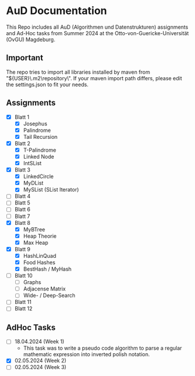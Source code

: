 # AuD Documentation

This Repo includes all AuD (Algorithmen und Datenstrukturen) assignments and Ad-Hoc tasks from Summer 2024 at the Otto-von-Guericke-Universität (OvGU) Magdeburg.

## Important

The repo tries to import all libraries installed by maven from "${USER}\\.m2\\repository\\". If your maven import path differs, please edit the settings.json to fit your needs.

## Assignments

- [x] Blatt 1
  - [x] Josephus
  - [x] Palindrome
  - [x] Tail Recursion
- [x] Blatt 2
  - [x] T-Palindrome
  - [x] Linked Node
  - [x] IntSList
- [x] Blatt 3
  - [x] LinkedCircle
  - [x] MyDList
  - [x] MySList (SList Iterator)
- [ ] Blatt 4
- [ ] Blatt 5
- [ ] Blatt 6
- [ ] Blatt 7
- [x] Blatt 8
  - [x] MyBTree
  - [x] Heap Theorie
  - [x] Max Heap
- [x] Blatt 9
  - [x] HashLinQuad
  - [x] Food Hashes
  - [x] BestHash / MyHash
- [ ] Blatt 10
  - [ ] Graphs
  - [ ] Adjacense Matrix
  - [ ] Wide- / Deep-Search
- [ ] Blatt 11
- [ ] Blatt 12

## AdHoc Tasks

- [ ] 18.04.2024 (Week 1)
  - This task was to write a pseudo code algorithm to parse a regular mathematic expression into inverted polish notation.
- [x] 02.05.2024 (Week 2)
- [ ] 02.05.2024 (Week 3)
